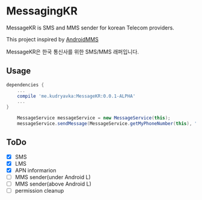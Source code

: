 # MessagingKR

MessageKR is SMS and MMS sender for korean Telecom providers.

This project inspired by [AndroidMMS](https://github.com/kakopappa/AndroidMMS)

MessageKR은 한국 통신사를 위한 SMS/MMS 래퍼입니다.

## Usage

```groovy
dependencies {
    ...
    compile 'me.kudryavka:MessageKR:0.0.1-ALPHA'
    ...
}
```

```java
    MessageService messageService = new MessageService(this);
    messageService.sendMessage(MessageService.getMyPhoneNumber(this), "THIS IS SMS TEST", null);
```

## ToDo
- [x] SMS
- [x] LMS
- [x] APN informarion
- [ ] MMS sender(under Android L)
- [ ] MMS sender(above Android L)
- [ ] permission cleanup
